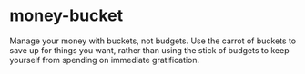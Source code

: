 money-bucket
============

Manage your money with buckets, not budgets. Use the carrot of buckets to save up for things you want, rather than using the stick of budgets to keep yourself from spending on immediate gratification.